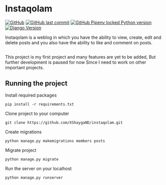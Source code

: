 # Instaqolam
[![GitHub](https://img.shields.io/github/license/XShaygaND/instaqolam)](https://www.gnu.org/licenses/gpl-3.0.en.html)
[![GitHub last commit](https://img.shields.io/github/last-commit/XShaygaND/instaqolam)](https://github.com/XShaygaND/instaqolam)
[![GitHub Pipenv locked Python version](https://img.shields.io/github/pipenv/locked/python-version/XShaygaND/instaqolam)]((https://python.org))
[![Django Version](https://img.shields.io/badge/django-4.1-green)](https://djangoproject.com)

Instaqolam is a weblog in which you have the ability to view, create, edit and delete posts and you also have the ability to like and comment on posts.

##
This project is my first project and many features are yet to be added, But further development is paused for now Since I need to work on other important projects.

## Running the project
Install required packages

	pip install -r requirements.txt

Clone project to your computer

	git clone https://github.com/XShaygaND/instaqolam.git

Create migrations

	python manage.py makemigrations members posts

Migrate project

	python manage.py migrate
		
Run the server on your localhost

	python manage.py runserver